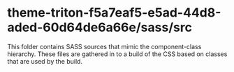 # theme-triton-f5a7eaf5-e5ad-44d8-aded-60d64de6a66e/sass/src

This folder contains SASS sources that mimic the component-class hierarchy. These files
are gathered in to a build of the CSS based on classes that are used by the build.
